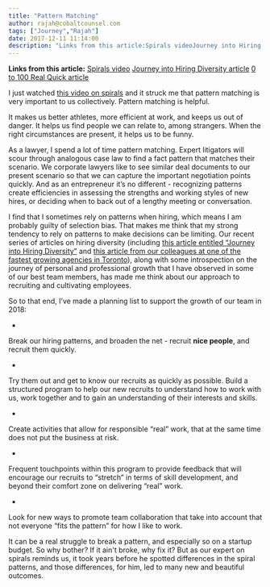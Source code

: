 ```yaml
---
title: "Pattern Matching"
author: rajah@cobaltcounsel.com
tags: ["Journey","Rajah"]
date: 2017-12-11 11:14:00
description: "Links from this article:Spirals videoJourney into Hiring Diversity article0 to 100 Real Quick articleI just watched this video on spirals and it struck me that pattern matching is very important to us..."
---
```


**Links from this article:**
[Spirals video](https://www.facebook.com/scifri/videos/10154643456998403/)
[Journey into Hiring Diversity article](https://blog.clausehound.com/journey-into-hiring-diversity/)
[0 to 100 Real Quick article](https://blog.clausehound.com/0-to-100-real-quick/)

I just watched [this video on spirals](https://www.facebook.com/scifri/videos/10154643456998403/) and it struck me that pattern matching is very important to us collectively.  Pattern matching is helpful.

 

It makes us better athletes, more efficient at work, and keeps us out of danger.  It helps us find people we can relate to, among strangers.  When the right circumstances are present, it helps us to be funny.

As a lawyer, I spend a lot of time pattern matching.  Expert litigators will scour through analogous case law to find a fact pattern that matches their scenario.  We corporate lawyers like to see similar deal documents to our present scenario so that we can capture the important negotiation points quickly.  And as an entrepreneur it’s no different - recognizing patterns create efficiencies in assessing the strengths and working styles of new hires, or deciding when to back out of a lengthy meeting or conversation.

 

I find that I sometimes rely on patterns when hiring, which means I am probably guilty of selection bias.  That makes me think that my strong tendency to rely on patterns to make decisions can be limiting.  Our recent series of articles on hiring diversity (including [this article entitled “Journey into Hiring Diversity”](../journey-into-hiring-diversity/) and [this article from our colleagues at one of the fastest growing agencies in Toronto](../0-to-100-real-quick/)), along with some introspection on the journey of personal and professional growth that I have observed in some of our best team members, has made me think about our approach to recruiting and cultivating employees.

 

So to that end, I’ve made a planning list to support the growth of our team in 2018:

 

- 
Break our hiring patterns, and broaden the net - recruit **nice people**, and recruit them quickly.

- 
Try them out and get to know our recruits as quickly as possible.  Build a structured program to help our new recruits to understand how to work with us, work together and to gain an understanding of their interests and skills.

- 
Create activities that allow for responsible “real” work, that at the same time does not put the business at risk.

- 
Frequent touchpoints within this program to provide feedback that will encourage our recruits to “stretch” in terms of skill development, and beyond their comfort zone on delivering “real” work.

- 
Look for new ways to promote team collaboration that take into account that not everyone “fits the pattern” for how I like to work.

 

It can be a real struggle to break a pattern, and especially so on a startup budget.  So why bother?  If it ain't broke, why fix it?  But as our expert on spirals reminds us, it took years before he spotted differences in the spiral patterns, and those differences, for him, led to many new and beautiful outcomes.